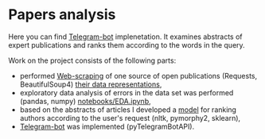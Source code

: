 # Papers analysis

Here you can find [Telegram-bot](http://t.me/find_an_expert_bot) implenetation. It examines abstracts of expert publications and ranks them according to the words in the query. 

Work on the project consists of the following parts:
- performed [Web-scraping](https://github.com/bondaleksey/training-ML-projects/blob/main/simple-nlp/notebooks/iterate_through_authors.ipynb) of one source of open publications (Requests, BeautifulSoup4) [their data representations](https://github.com/bondaleksey/papers-analysis/blob/main/notebooks/data_types.py),
- exploratory data analysis of errors in the data set was performed (pandas, numpy) [notebooks/EDA.ipynb](https://github.com/bondaleksey/papers-analysis/blob/main/notebooks/EDA.ipynb),
- based on the abstracts of articles I developed a [model](https://github.com/bondaleksey/papers-analysis/blob/main/notebooks/model.py) for ranking authors according to the user's
request (nltk, pymorphy2, sklearn),
- [Telegram-bot](https://github.com/bondaleksey/papers-analysis/blob/main/notebooks/sfindanexpertbot.py) was implemented (pyTelegramBotAPI).
